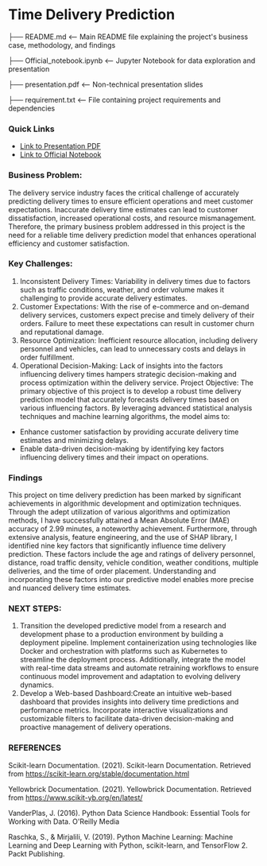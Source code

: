 # Time Delivery Prediction

├── README.md                   <-- Main README file explaining the project's business case, methodology, and findings

├── Official_notebook.ipynb     <-- Jupyter Notebook for data exploration and presentation

├── presentation.pdf            <-- Non-technical presentation slides

├── requirement.txt             <-- File containing project requirements and dependencies

### Quick Links
- [Link to Presentation PDF](https://github.com/songthao1610/Food-Delivery-Time-Prediction/blob/main/presentation.pdf)
- [Link to Official Notebook](https://github.com/songthao1610/Food-Delivery-Time-Prediction/blob/main/official_notebook.ipynb)

### Business Problem: 
The delivery service industry faces the critical challenge of accurately predicting delivery times to ensure efficient operations and meet customer expectations. Inaccurate delivery time estimates can lead to customer dissatisfaction, increased operational costs, and resource mismanagement. Therefore, the primary business problem addressed in this project is the need for a reliable time delivery prediction model that enhances operational efficiency and customer satisfaction.
### Key Challenges:
1. Inconsistent Delivery Times: Variability in delivery times due to factors such as traffic conditions, weather, and order volume makes it challenging to provide accurate delivery estimates.
2. Customer Expectations: With the rise of e-commerce and on-demand delivery services, customers expect precise and timely delivery of their orders. Failure to meet these expectations can result in customer churn and reputational damage.
3. Resource Optimization: Inefficient resource allocation, including delivery personnel and vehicles, can lead to unnecessary costs and delays in order fulfillment.
4. Operational Decision-Making: Lack of insights into the factors influencing delivery times hampers strategic decision-making and process optimization within the delivery service.
Project Objective:
The primary objective of this project is to develop a robust time delivery prediction model that accurately forecasts delivery times based on various influencing factors. By leveraging advanced statistical analysis techniques and machine learning algorithms, the model aims to:
-  Enhance customer satisfaction by providing accurate delivery time estimates and minimizing delays.
- Enable data-driven decision-making by identifying key factors influencing delivery times and their impact on operations.
### Findings
This project on time delivery prediction has been marked by significant achievements in algorithmic development and optimization techniques. Through the adept utilization of various algorithms and optimization methods, I have successfully attained a Mean Absolute Error (MAE) accuracy of 2.99 minutes, a noteworthy achievement. 
Furthermore, through extensive analysis, feature engineering, and the use of SHAP library, I identified nine key factors that significantly influence time delivery prediction. These factors include the age and ratings of delivery personnel, distance, road traffic density, vehicle condition, weather conditions, multiple deliveries, and the time of order placement. Understanding and incorporating these factors into our predictive model enables more precise and nuanced delivery time estimates. 
### NEXT STEPS:
1. Transition the developed predictive model from a research and development phase to a production environment by building a deployment pipeline. Implement containerization using technologies like Docker and orchestration with platforms such as Kubernetes to streamline the deployment process. Additionally, integrate the model with real-time data streams and automate retraining workflows to ensure continuous model improvement and adaptation to evolving delivery dynamics.
2. Develop a Web-based Dashboard:Create an intuitive web-based dashboard that provides insights into delivery time predictions and performance metrics. Incorporate interactive visualizations and customizable filters to facilitate data-driven decision-making and proactive management of delivery operations. 
### REFERENCES
Scikit-learn Documentation. (2021). Scikit-learn Documentation. Retrieved from https://scikit-learn.org/stable/documentation.html

Yellowbrick Documentation. (2021). Yellowbrick Documentation. Retrieved from https://www.scikit-yb.org/en/latest/

VanderPlas, J. (2016). Python Data Science Handbook: Essential Tools for Working with Data. O'Reilly Media

Raschka, S., & Mirjalili, V. (2019). Python Machine Learning: Machine Learning and Deep Learning with Python, scikit-learn, and TensorFlow 2. Packt Publishing.
